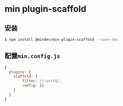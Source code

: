 # min plugin-scaffold

## 安装

``` bash
$ npm install @mindev/min-plugin-scaffold --save-dev
```

## 配置`min.config.js`

``` js
{
  plugins: {
    scaffold: {
        filter: /\.wxss$/,
        config: {}
    }
  }
}
```
